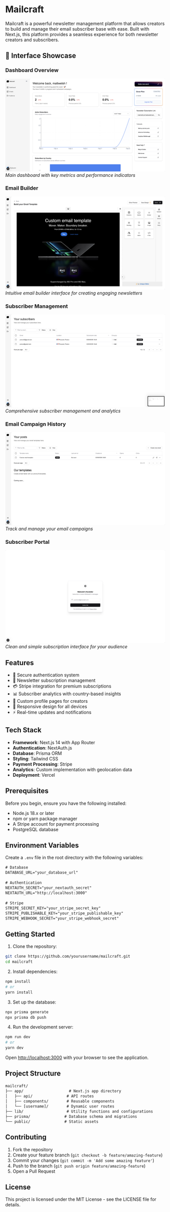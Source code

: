 # Mailcraft

Mailcraft is a powerful newsletter management platform that allows creators to build and manage their email subscriber base with ease. Built with Next.js, this platform provides a seamless experience for both newsletter creators and subscribers.

## 📸 Interface Showcase

### Dashboard Overview
![Dashboard Overview](./public/presentation/dashboard-page.png)
*Main dashboard with key metrics and performance indicators*

### Email Builder
![Email Builder](./public/presentation/build-email-page.png)
*Intuitive email builder interface for creating engaging newsletters*

### Subscriber Management
![Subscriber Management](./public/presentation/subscribers-page.png)
*Comprehensive subscriber management and analytics*

### Email Campaign History
![Email Campaigns](./public/presentation/emails-page.png)
*Track and manage your email campaigns*

### Subscriber Portal
![Subscribe Page](./public/presentation/susbcribe-page.png)
*Clean and simple subscription interface for your audience*

## Features

- 🔐 Secure authentication system
- 📧 Newsletter subscription management
- 💳 Stripe integration for premium subscriptions
- 📊 Subscriber analytics with country-based insights
- 👤 Custom profile pages for creators
- 📱 Responsive design for all devices
- ⚡ Real-time updates and notifications

## Tech Stack

- **Framework**: Next.js 14 with App Router
- **Authentication**: NextAuth.js
- **Database**: Prisma ORM
- **Styling**: Tailwind CSS
- **Payment Processing**: Stripe
- **Analytics**: Custom implementation with geolocation data
- **Deployment**: Vercel

## Prerequisites

Before you begin, ensure you have the following installed:
- Node.js 18.x or later
- npm or yarn package manager
- A Stripe account for payment processing
- PostgreSQL database

## Environment Variables

Create a `.env` file in the root directory with the following variables:

```env
# Database
DATABASE_URL="your_database_url"

# Authentication
NEXTAUTH_SECRET="your_nextauth_secret"
NEXTAUTH_URL="http://localhost:3000"

# Stripe
STRIPE_SECRET_KEY="your_stripe_secret_key"
STRIPE_PUBLISHABLE_KEY="your_stripe_publishable_key"
STRIPE_WEBHOOK_SECRET="your_stripe_webhook_secret"
```

## Getting Started

1. Clone the repository:
```bash
git clone https://github.com/yourusername/mailcraft.git
cd mailcraft
```

2. Install dependencies:
```bash
npm install
# or
yarn install
```

3. Set up the database:
```bash
npx prisma generate
npx prisma db push
```

4. Run the development server:
```bash
npm run dev
# or
yarn dev
```

Open [http://localhost:3000](http://localhost:3000) with your browser to see the application.

## Project Structure

```
mailcraft/
├── app/                    # Next.js app directory
│   ├── api/               # API routes
│   ├── components/        # Reusable components
│   └── [username]/        # Dynamic user routes
├── lib/                   # Utility functions and configurations
├── prisma/               # Database schema and migrations
└── public/               # Static assets
```

## Contributing

1. Fork the repository
2. Create your feature branch (`git checkout -b feature/amazing-feature`)
3. Commit your changes (`git commit -m 'Add some amazing feature'`)
4. Push to the branch (`git push origin feature/amazing-feature`)
5. Open a Pull Request

## License

This project is licensed under the MIT License - see the LICENSE file for details.
